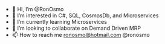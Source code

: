- 👋 Hi, I’m @RonOsmo
- 👀 I’m interested in C#, SQL, CosmosDb, and Microservices
- 🌱 I’m currently learning Microservices
- 💞️ I’m looking to collaborate on Demand Driven MRP
- 📫 How to reach me ronosmo@hotmail.com @ronosmo

<!---
RonOsmo/RonOsmo is a ✨ special ✨ repository because its `README.md` (this file) appears on your GitHub profile.
You can click the Preview link to take a look at your changes.
--->
